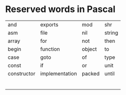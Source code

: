 # Reserved words in Pascal

| | | | |
| :--- | :----------- | :----- | :---- |
| and | exports | mod | shr |
| asm | file | nil | string |
| array | for | not | then |
| begin | function | object | to |
| case | goto | of | type |
| const | if | or | unit |
| constructor | implementation | packed | until |
|  |  |  |  |
|  |  |  |  |
|  |  |  |  |
|  |  |  |  |
|  |  |  |  |
|  |  |  |  |


<!-- 
| Syntax      | Description | Test Text     |
| :---        |    :----:   |          ---: |
| Header      | Title       | Here's this   |
| Paragraph   | Text        | And more      | -->
